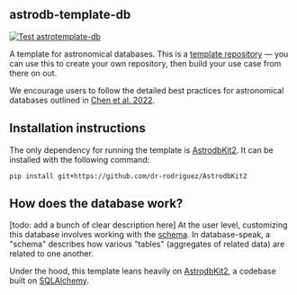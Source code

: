 astrodb-template-db
---------------------------

[![Test astrotemplate-db](https://github.com/astrodbtoolkit/astrotemplate-db/actions/workflows/run_tests.yml/badge.svg)](https://github.com/astrodbtoolkit/astrotemplate-db/actions/workflows/run_tests.yml)


A template for astronomical databases. This is a [template repository](https://docs.github.com/en/repositories/creating-and-managing-repositories/creating-a-template-repository) — you can use this to create your own repository, then build your use case from there on out.

We encourage users to follow the detailed best practices for astronomical databases outlined in [Chen et al. 2022](https://iopscience.iop.org/article/10.3847/1538-4365/ac6268).

Installation instructions
---------------------------
The only dependency for running the template is [AstrodbKit2](https://github.com/astrodbtoolkit/AstrodbKit2). It can be installed with the following command:

`pip install git+https://github.com/dr-rodriguez/AstrodbKit2`


How does the database work?
---------------------------
[todo: add a bunch of clear description here]
At the user level, customizing this database involves working with the [schema](https://github.com/astrodbtoolkit/astrotemplate-db/blob/master/src/astrotemplate/schema.py). In database-speak, a "schema" describes how various "tables" (aggregates of related data) are related to one another.

Under the hood, this template leans heavily on [AstrodbKit2](https://github.com/astrodbtoolkit/AstrodbKit2), a codebase built on [SQLAlchemy](https://www.sqlalchemy.org/).



